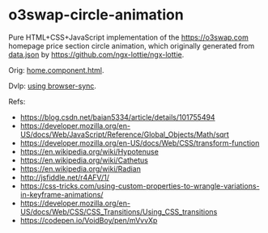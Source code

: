 # o3swap-circle-animation

Pure HTML+CSS+JavaScript implementation of the https://o3swap.com homepage price section circle animation, which originally generated from [data.json](https://github.com/O3Labs/o3swap/blob/main/src/assets/json/swap/data.json) by <https://github.com/ngx-lottie/ngx-lottie>.

Orig: [home.component.html](https://github.com/O3Labs/o3swap/blob/6771d14cdc7b933870ede98700d12bd51ab56550/src/app/pages/home/home.component.html#L58-L71).

Dvlp: [using browser-sync](https://medium.com/@svinkle/start-a-local-live-reload-web-server-with-one-command-72f99bc6e855).

Refs:

- https://blog.csdn.net/baian5334/article/details/101755494
- https://developer.mozilla.org/en-US/docs/Web/JavaScript/Reference/Global_Objects/Math/sqrt
- https://developer.mozilla.org/en-US/docs/Web/CSS/transform-function
- https://en.wikipedia.org/wiki/Hypotenuse
- https://en.wikipedia.org/wiki/Cathetus
- https://en.wikipedia.org/wiki/Radian
- http://jsfiddle.net/r4AFV/1/
- https://css-tricks.com/using-custom-properties-to-wrangle-variations-in-keyframe-animations/
- https://developer.mozilla.org/en-US/docs/Web/CSS/CSS_Transitions/Using_CSS_transitions
- https://codepen.io/VoidBoy/pen/mVvvXp
